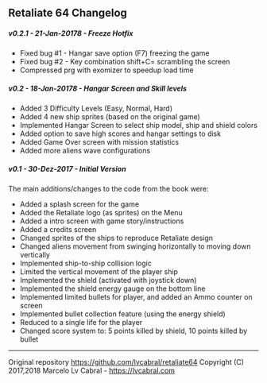 ## Retaliate 64 Changelog

##### v0.2.1 - 21-Jan-20178 - Freeze Hotfix

- Fixed bug #1 - Hangar save option (F7) freezing the game
- Fixed bug #2 - Key combination shift+C= scrambling the screen
- Compressed prg with exomizer to speedup load time

##### v0.2 - 18-Jan-20178 - Hangar Screen and Skill levels

- Added 3 Difficulty Levels (Easy, Normal, Hard)
- Added 4 new ship sprites (based on the original game)
- Implemented Hangar Screen to select ship model, ship and shield colors
- Added option to save high scores and hangar settings to disk
- Added Game Over screen with mission statistics
- Added more aliens wave configurations

##### v0.1 - 30-Dez-2017 - Initial Version

The main additions/changes to the code from the book were:

- Added a splash screen for the game
- Added the Retaliate logo (as sprites) on the Menu
- Added a intro screen with game story/instructions
- Added a credits screen
- Changed sprites of the ships to reproduce Retaliate design
- Changed aliens movement from swinging horizontally to moving down vertically
- Implemented ship-to-ship collision logic
- Limited the vertical movement of the player ship
- Implemented the shield (activated with joystick down)
- Implemented the shield energy gauge on the bottom line
- Implemented limited bullets for player, and added an Ammo counter on screen
- Implemented bullet collection feature (using the energy shield)
- Reduced to a single life for the player
- Changed score system to: 5 points killed by shield, 10 points killed by bullet

---
Original repository <https://github.com/lvcabral/retaliate64>
Copyright (C) 2017,2018 Marcelo Lv Cabral - <https://lvcabral.com>